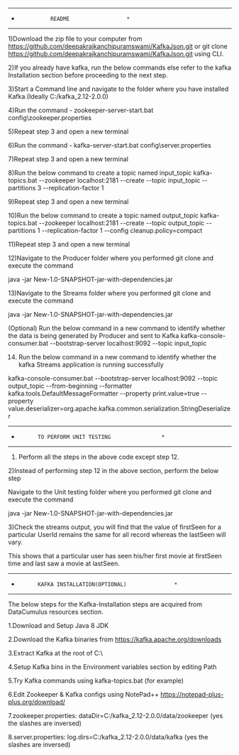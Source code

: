 *************************************************************************
*				README					*
*************************************************************************
1)Download the zip file to your computer from https://github.com/deepakrajkanchipuramswami/KafkaJson.git or git clone https://github.com/deepakrajkanchipuramswami/KafkaJson.git using CLI.

2)If you already have kafka, run the below commands else refer to the kafka Installation section before proceeding to the next step.

3)Start a Command line and navigate to the folder where you have installed Kafka.(Ideally C:/kafka_2.12-2.0.0)

4)Run the command - zookeeper-server-start.bat config\zookeeper.properties

5)Repeat step 3 and open a new terminal

6)Run the command - kafka-server-start.bat config\server.properties

7)Repeat step 3 and open a new terminal

8)Run the below command to create a topic named input_topic
kafka-topics.bat --zookeeper localhost:2181 --create --topic input_topic --partitions 3 --replication-factor 1

9)Repeat step 3 and open a new terminal

10)Run the below command to create a topic named output_topic
kafka-topics.bat --zookeeper localhost:2181 --create --topic output_topic --partitions 1 --replication-factor 1 --config cleanup.policy=compact

11)Repeat step 3 and open a new terminal

12)Navigate to the Producer folder where you performed git clone and execute the command

java -jar New-1.0-SNAPSHOT-jar-with-dependencies.jar

13)Navigate to the Streams folder where you performed git clone and execute the command

java -jar New-1.0-SNAPSHOT-jar-with-dependencies.jar

(Optional) Run the below command in a new command to identify whether the data is being generated by Producer and sent to Kafka
kafka-console-consumer.bat --bootstrap-server localhost:9092 --topic input_topic

14) Run the below command in a new command to identify whether the kafka Streams application is running successfully

kafka-console-consumer.bat --bootstrap-server localhost:9092 --topic output_topic --from-beginning --formatter kafka.tools.DefaultMessageFormatter --property print.value=true  --property value.deserializer=org.apache.kafka.common.serialization.StringDeserializer

****************************************************************************
*			TO PERFORM UNIT TESTING				   *
****************************************************************************
1) Perform all the steps in the above code except step 12.

2)Instead of performing step 12 in the above section, perform the below step

Navigate to the Unit testing folder where you performed git clone and execute the command

java -jar New-1.0-SNAPSHOT-jar-with-dependencies.jar

3)Check the streams output, you will find that the value of firstSeen for a particular UserId remains the same for all record whereas the lastSeen will vary.

This shows that a particular user has seen his/her first movie at firstSeen time and last saw a movie at lastSeen.

****************************************************************************
*			KAFKA INSTALLATION(OPTIONAL)			   *
****************************************************************************
The below steps for the Kafka-Installation steps are acquired from DataCumulus resources section.

1.Download and Setup Java 8 JDK

2.Download the Kafka binaries from https://kafka.apache.org/downloads

3.Extract Kafka at the root of C:\

4.Setup Kafka bins in the Environment variables section by editing Path

5.Try Kafka commands using kafka-topics.bat (for example)

6.Edit Zookeeper & Kafka configs using NotePad++ https://notepad-plus-plus.org/download/

7.zookeeper.properties: dataDir=C:/kafka_2.12-2.0.0/data/zookeeper (yes the slashes are inversed)

8.server.properties: log.dirs=C:/kafka_2.12-2.0.0/data/kafka (yes the slashes are inversed)

